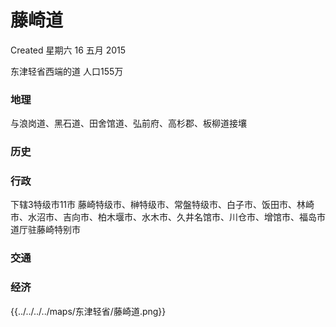 <!-- Content-Type: text/x-zim-wiki
Wiki-Format: zim 0.4
Creation-Date: 2015-05-16T23:05:11+08:00 -->

# 藤崎道
Created 星期六 16 五月 2015

东津轻省西端的道
人口155万

### 地理
与浪岗道、黑石道、田舍馆道、弘前府、高杉郡、板柳道接壤

### 历史


### 行政
下辖3特级市11市
 藤崎特级市、榊特级市、常盤特级市、白子市、饭田市、林崎市、水沼市、吉向市、柏木堰市、水木市、久井名馆市、川仓市、增馆市、福岛市
道厅驻藤崎特别市

### 交通

### 经济

{{../../../../maps/东津轻省/藤崎道.png}}
